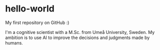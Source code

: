 # hello-world

My first repository on GitHub :)

I'm a cognitive scientist with a M.Sc. from Umeå University, Sweden. My ambition is to use AI to improve the decisions and judgments made by humans.
